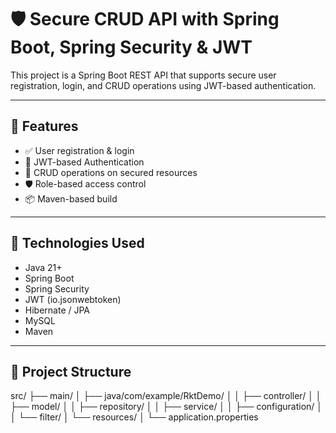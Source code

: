 # 🛡️ Secure CRUD API with Spring Boot, Spring Security & JWT

This project is a Spring Boot REST API that supports secure user registration, login, and CRUD operations using JWT-based authentication.

---

## 🚀 Features

- ✅ User registration & login
- 🔐 JWT-based Authentication
- 📂 CRUD operations on secured resources
- 🛡️ Role-based access control
- 📦 Maven-based build

---

## 🔧 Technologies Used

- Java 21+
- Spring Boot
- Spring Security
- JWT (io.jsonwebtoken)
- Hibernate / JPA
- MySQL
- Maven

---

## 📁 Project Structure

src/
├── main/
│ ├── java/com/example/RktDemo/
│ │ ├── controller/
│ │ ├── model/
│ │ ├── repository/
│ │ ├── service/
│ │ ├── configuration/
│ │ └── filter/
│ └── resources/
│ └── application.properties
